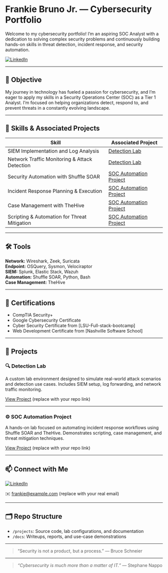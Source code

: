 # Frankie Bruno Jr. — Cybersecurity Portfolio

Welcome to my cybersecurity portfolio! I’m an aspiring SOC Analyst with a dedication to solving complex security problems and continuously building hands-on skills in threat detection, incident response, and security automation.

<a href="https://www.linkedin.com/in/frankiebrunojr/" target="_blank">
  <img src="https://img.shields.io/badge/LinkedIn-Connect-blue?logo=linkedin" alt="LinkedIn"/>
</a>

---

## 🎯 Objective

My journey in technology has fueled a passion for cybersecurity, and I’m eager to apply my skills in a Security Operations Center (SOC) as a Tier 1 Analyst. I’m focused on helping organizations detect, respond to, and prevent threats in a constantly evolving landscape.

---

## 🧰 Skills & Associated Projects

| Skill                                   | Associated Project                       |
|-----------------------------------------|------------------------------------------|
| SIEM Implementation and Log Analysis    | [Detection Lab](#detection-lab)          |
| Network Traffic Monitoring & Attack Detection | [Detection Lab](#detection-lab)     |
| Security Automation with Shuffle SOAR   | [SOC Automation Project](#soc-automation-project) |
| Incident Response Planning & Execution  | [SOC Automation Project](#soc-automation-project) |
| Case Management with TheHive            | [SOC Automation Project](#soc-automation-project) |
| Scripting & Automation for Threat Mitigation | [SOC Automation Project](#soc-automation-project) |

---

## 🛠️ Tools

**Network:** Wireshark, Zeek, Suricata  
**Endpoint:** OSQuery, Sysmon, Velociraptor  
**SIEM:** Splunk, Elastic Stack, Wazuh  
**Automation:** Shuffle SOAR, Python, Bash  
**Case Management:** TheHive

---

## 📜 Certifications

- CompTIA Security+
- Google Cybersecurity Certificate
- Cyber Security Certificate from [LSU-Full-stack-bootcamp]
- Web Development Certificate from [Nashville Software School]

---

## 🚀 Projects

### 🔍 Detection Lab
A custom lab environment designed to simulate real-world attack scenarios and detection use cases. Includes SIEM setup, log forwarding, and network traffic monitoring.

[View Project](https://github.com/YOURUSERNAME/DetectionLab) (replace with your repo link)

---

### ⚙️ SOC Automation Project
A hands-on lab focused on automating incident response workflows using Shuffle SOAR and TheHive. Demonstrates scripting, case management, and threat mitigation techniques.

[View Project](https://github.com/YOURUSERNAME/SOCAutomationLab) (replace with your repo link)

---

## 📫 Connect with Me

[![LinkedIn](https://img.shields.io/badge/LinkedIn-Connect-blue?logo=linkedin)](https://www.linkedin.com/in/frankiebrunojr/)

✉️ frankie@example.com (replace with your real email)

---

## 🗂️ Repo Structure

- `/projects`: Source code, lab configurations, and documentation
- `/docs`: Writeups, reports, and use-case demonstrations

---

> “Security is not a product, but a process.” — Bruce Schneier



---

> *“Cybersecurity is much more than a matter of IT.”* — Stephane Nappo

